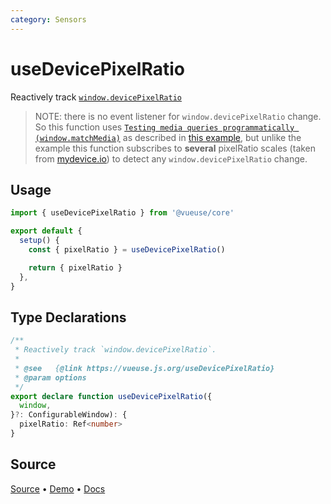 ```yaml
---
category: Sensors
---
```


# useDevicePixelRatio

Reactively track [`window.devicePixelRatio`](https://developer.mozilla.org/ru/docs/Web/API/Window/devicePixelRatio)
>
> NOTE: there is no event listener for `window.devicePixelRatio` change. So this function uses [`Testing media queries programmatically (window.matchMedia)`](https://developer.mozilla.org/en-US/docs/Web/CSS/Media_Queries/Testing_media_queries) as described in [this example](https://stackoverflow.com/questions/28905420/window-devicepixelratio-change-listener/29653772#29653772), but unlike the example this function subscribes to **several** pixelRatio scales (taken from [mydevice.io](https://www.mydevice.io/)) to detect any `window.devicePixelRatio` change.

## Usage

```js
import { useDevicePixelRatio } from '@vueuse/core'

export default {
  setup() {
    const { pixelRatio } = useDevicePixelRatio()

    return { pixelRatio }
  },
}
```


<!--FOOTER_STARTS-->
## Type Declarations

```typescript
/**
 * Reactively track `window.devicePixelRatio`.
 *
 * @see   {@link https://vueuse.js.org/useDevicePixelRatio}
 * @param options
 */
export declare function useDevicePixelRatio({
  window,
}?: ConfigurableWindow): {
  pixelRatio: Ref<number>
}
```

## Source

[Source](https://github.com/vueuse/vueuse/blob/master/packages/core/useDevicePixelRatio/index.ts) • [Demo](https://github.com/vueuse/vueuse/blob/master/packages/core/useDevicePixelRatio/demo.vue) • [Docs](https://github.com/vueuse/vueuse/blob/master/packages/core/useDevicePixelRatio/index.md)


<!--FOOTER_ENDS-->
